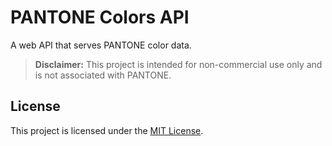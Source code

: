 # PANTONE Colors API

A web API that serves PANTONE color data.

> **Disclaimer:**
> This project is intended for non-commercial use only and is not associated with PANTONE.

## License

This project is licensed under the [MIT License](LICENSE).
